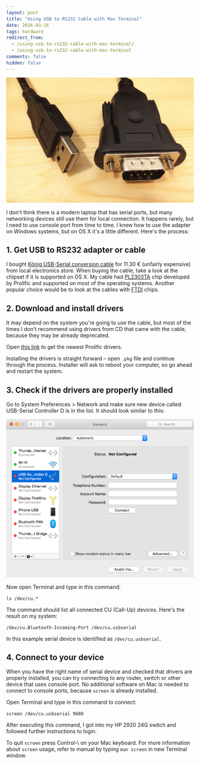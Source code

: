 ```yaml
---
layout: post
title: "Using USB to RS232 Cable with Mac Terminal"
date: 2016-03-16
tags: hardware
redirect_from:
  - /using-usb-to-rs232-cable-with-mac-terminal/
  - /using-usb-to-rs232-cable-with-mac-terminal
comments: false
hidden: false
---
```


![USB to RS232](/assets/images/2016/usb-to-rs232_1.jpg)

I don't think there is a modern laptop that has serial ports, but many networking devices still use them for local connection. It happens rarely, but I need to use console port from time to time. I knew how to use the adapter on Windows systems, but on OS X it's a little different. Here's the process:

## 1. Get USB to RS232 adapter or cable

I bought [König USB-Serial conversion cable](http://www.konigelectronic.com/en_us/computer/connectivity/678851) for 11.30 € (unfairly expensive) from local electronics store. When buying the cable, take a look at the chipset if it is supported on OS X. My cable had [PL2303TA](http://www.prolific.com.tw/US/ShowProduct.aspx?pcid=41) chip developed by Prolific and supported on most of the operating systems. Another popular choice would be to look at the cables with [FTDI](http://www.ftdichip.com/Products/Cables/USBRS232.htm) chips.

## 2. Download and install drivers
It may depend on the system you're going to use the cable, but most of the times I don't recommend using drivers from CD that came with the cable, because they may be already deprecated.

Open [this link](http://www.prolific.com.tw/US/ShowProduct.aspx?p_id=229&pcid=41) to get the newest Prolific drivers.

Installing the drivers is straight forward – open `.pkg` file and continue through the process. Installer will ask to reboot your computer, so go ahead and restart the system.

## 3. Check if the drivers are properly installed
Go to System Preferences > Network and make sure new device called USB-Serial Controller D is in the list. It should look similar to this:

![Network Preferences](/assets/images/2016/usb-to-rs232_2.png)

Now open Terminal and type in this command:

    ls /dev/cu.*

The command should list all connected CU (Call-Up) devices. Here's the result on my system:

    /dev/cu.Bluetooth-Incoming-Port	/dev/cu.usbserial

In this example serial device is identified as `/dev/cu.usbserial`.

## 4. Connect to your device
When you have the right name of serial device and checked that drivers are properly installed, you can try connecting to any router, switch or other device that uses console port.
No additional software on Mac is needed to connect to console ports, because `screen` is already installed.

Open Terminal and type in this command to connect:

    screen /dev/cu.usbserial 9600

After executing this command, I got into my HP 2920 24G switch and followed further instructions to login.

To quit `screen` press Control-\ on your Mac keyboard. For more information about `screen` usage, refer to manual by typing `man screen` in new Terminal window.

